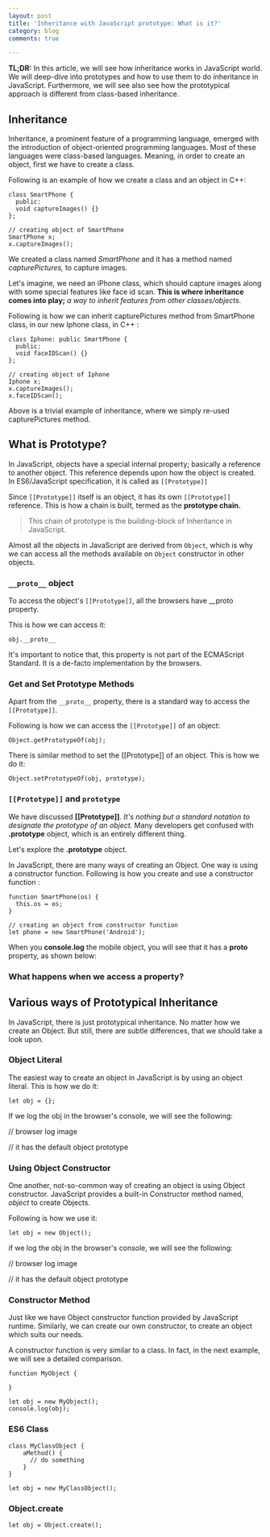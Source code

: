 ```yaml
---
layout: post
title: 'Inheritance with JavaScript prototype: What is it?'
category: blog
comments: true

---
```

**TL;DR:** In this article, we will see how inheritance works in JavaScript world. We will deep-dive into prototypes and how to use them to do inheritance in JavaScript. Furthermore, we will see also see how the prototypical approach is different from class-based inheritance.

## Inheritance

Inheritance, a prominent feature of a programming language, emerged with the introduction of object-oriented programming languages. Most of these languages were class-based languages. Meaning, in order to create an object, first we have to create a class.

Following is an example of how we create a class and an object in C++:

    class SmartPhone {
      public:
      void captureImages() {}
    };
    
    // creating object of SmartPhone
    SmartPhone x;
    x.captureImages();

We created a class named _SmartPhone_ and it has a method named _capturePictures,_ to capture images.

Let's imagine, we need an iPhone class, which should capture images along with some special features like face id scan. **This is where inheritance comes into play;** _a way to inherit features from other classes/objects._

Following is how we can inherit capturePictures method from SmartPhone class, in our new Iphone class, in C++ :

    class Iphone: public SmartPhone {
      public:
      void faceIDScan() {}
    };
    
    // creating object of Iphone
    Iphone x;
    x.captureImages();
    x.faceIDScan();

Above is a trivial example of inheritance, where we simply re-used capturePictures method.

## What is Prototype?

In JavaScript, objects have a special internal property; basically a reference to another object. This reference depends upon how the object is created. In ES6/JavaScript specification, it is called as `[[Prototype]]`

Since `[[Prototype]]` itself is an object, it has its own `[[Prototype]]` reference. This is how a chain is built, termed as the **prototype chain.**

> This chain of prototype is the building-block of Inheritance in JavaScript.

Almost all the objects in JavaScript are derived from `Object`, which is why we can access all the methods available on `Object` constructor in other objects.

### `__proto__` object

To access the object's `[[Prototype]]`, all the browsers have __proto property.

This is how we can access it:

    obj.__proto__

It's important to notice that, this property is not part of the ECMAScript Standard. It is a de-facto implementation by the browsers.

### Get and Set Prototype Methods

Apart from the `__proto__` property, there is a standard way to access the `[[Prototype]]`.

Following is how we can access the `[[Prototype]]` of an object:

    Object.getPrototypeOf(obj);

There is similar method to set the \[\[Prototype\]\] of an object. This is how we do it:

    Object.setPrototypeOf(obj, prototype);

### `[[Prototype]]` and `prototype`

We have discussed **\[\[Prototype\]\]**. _It's nothing but a standard notation to designate the prototype of an object._ Many developers get confused with **.prototype** object, which is an entirely different thing.

Let's explore the **.prototype** object.

In JavaScript, there are many ways of creating an Object. One way is using a constructor function. Following is how you create and use a constructor function :

    function SmartPhone(os) {
      this.os = os;
    }
    
    // creating an object from constructor function
    let phone = new SmartPhone('Android');

When you **console.log** the mobile object, you will see that it has a **proto** property, as shown below:

### What happens when we access a property?

## Various ways of Prototypical Inheritance

In JavaScript, there is just prototypical inheritance. No matter how we create an Object. But still, there are subtle differences, that we should take a look upon.

### Object Literal

The easiest way to create an object in JavaScript is by using an object literal. This is how we do it:

    let obj = {}; 

If we log the obj in the browser's console, we will see the following:

// browser log image

// it has the default object prototype

### Using Object Constructor

One another, not-so-common way of creating an object is using Object constructor. JavaScript provides a built-in Constructor method named, _object_ to create Objects.

Following is how we use it:

    let obj = new Object();

if we log the obj in the browser's console, we will  see the following:

// browser log image

// it has the default object prototype

### Constructor Method

Just like we have Object constructor function provided by JavaScript runtime. Similarly, we can create our own constructor, to create an object which suits our needs.

A constructor function is very similar to a class. In fact, in the next example, we will see a detailed comparison.

    function MyObject {
    
    }
    
    let obj = new MyObject();
    console.log(obj);

### ES6 Class

    class MyClassObject {
    	aMethod() {
          // do something
        }
    }
    
    let obj = new MyClassObject();

### Object.create

    let obj = Object.create();